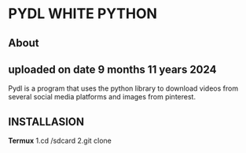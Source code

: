 # PYDL WHITE PYTHON 
**About**
---------------------------------
uploaded on date 9 months 11 years 2024
---------------------------------
Pydl is a program that uses the python library to download videos from several social media platforms and images from pinterest. 
## INSTALLASION 
**Termux**
1.cd /sdcard 
2.git clone 

